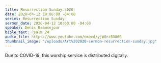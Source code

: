 ```yaml
---
title: Resurrection Sunday 2020
date: 2020-04-12 10:06:00 -04:00
series: Resurrection Sunday
sermon_date: 2020-04-12 10:00:00 -04:00
speaker: Denis Beausejour
bible_text: Psalm 24
audio_file: https://www.youtube.com/embed/yjW8rzBO060
thumbnail_image: "/uploads/Art%202020-sermon-resurrection-sunday.jpg"
---
```


Due to COVID-19, this worship service is distributed digitally.